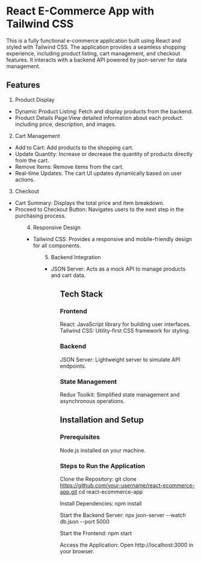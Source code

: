 # React E-Commerce App with Tailwind CSS
This is a fully functional e-commerce application built using React and styled with Tailwind CSS. The application provides a seamless shopping experience, including product listing, cart management, and checkout features. It interacts with a backend API powered by json-server for data management.

## Features
1. Product Display
<ul>
<li>Dynamic Product Listing: Fetch and display products from the backend.</li>
<li>Product Details Page:View detailed information about each product.
including price, description, and images.</li>
</ul>

2. Cart Management
<ul>
<li>Add to Cart: Add products to the shopping cart.</li>
<li>Update Quantity: Increase or decrease the quantity of products directly from the cart.</li>
<li>Remove Items: Remove items from the cart.</li>
<li>Real-time Updates: The cart UI updates dynamically based on user actions.</li>
</ul>

3. Checkout
<ul>
<li>Cart Summary: Displays the total price and item breakdown.</li>
<li>Proceed to Checkout Button: Navigates users to the next step in the purchasing process.</li>
<ul>

4. Responsive Design
<ul>
<li>Tailwind CSS: Provides a responsive and mobile-friendly design for all components.</li>
<ul>

5. Backend Integration
<ul>
<li>JSON Server: Acts as a mock API to manage products and cart data.</li>
<ul>

## Tech Stack
### Frontend
React: JavaScript library for building user interfaces.
Tailwind CSS: Utility-first CSS framework for styling.
### Backend
JSON Server: Lightweight server to simulate API endpoints.
### State Management
Redux Toolkit: Simplified state management and asynchronous operations.

## Installation and Setup

### Prerequisites
Node.js installed on your machine.

### Steps to Run the Application

Clone the Repository:
git clone https://github.com/your-username/react-ecommerce-app.git
cd react-ecommerce-app

Install Dependencies:
npm install

Start the Backend Server:
npx json-server --watch db.json --port 5000

Start the Frontend:
npm start

Access the Application:
Open http://localhost:3000 in your browser.
